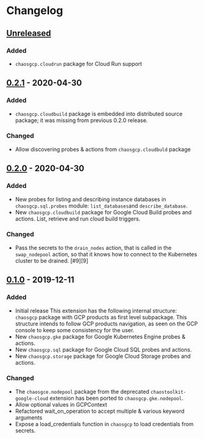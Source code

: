 # Changelog

## [Unreleased][]

[Unreleased]: https://github.com/chaostoolkit-incubator/chaostoolkit-google-cloud-platform/compare/0.2.1...HEAD

### Added

- `chaosgcp.cloudrun` package for Cloud Run support

## [0.2.1][] - 2020-04-30

[0.2.1]: https://github.com/chaostoolkit-incubator/chaostoolkit-google-cloud-platform/compare/0.2.0...0.2.1

### Added

-   `chaosgcp.cloudbuild` package is embedded into distributed source package;
    it was missing from previous 0.2.0 release.

### Changed

-   Allow discovering probes & actions from `chaosgcp.cloudbuld` package

## [0.2.0][] - 2020-04-30

[0.2.0]: https://github.com/chaostoolkit-incubator/chaostoolkit-google-cloud-platform/compare/0.1.0...0.2.0

### Added

-   New probes for listing and describing instance databases in
    `chaosgcp.sql.probes` module: `list_databases`and `describe_database`.
-   New `chaosgcp.cloudbuild` package for Google Cloud Build probes and actions.
    List, retrieve and run cloud build triggers.
    
### Changed

-   Pass the secrets to the `drain_nodes` action, that is called in the
    `swap_nodepool` action, so that it knows how to connect to the Kubernetes
    cluster to be drained. [#9][9]

[#9]: https://github.com/chaostoolkit-incubator/chaostoolkit-google-cloud-platform/issues/9

## [0.1.0][] - 2019-12-11

[0.1.0]: https://github.com/chaostoolkit-incubator/chaostoolkit-google-cloud-platform/tree/0.1.0

### Added

-   Initial release
    This extension has the following internal structure:
    ``chaosgcp`` package with GCP products as first level subpackage.
    This structure intends to follow GCP products navigation, as seen
    on the GCP console to keep some consistency for the user.
-   New `chaosgcp.gke` package for Google Kubernetes Engine probes & actions.
-   New `chaosgcp.sql` package for Google Cloud SQL probes and actions.
-   New `chaosgcp.storage` package for Google Cloud Storage probes and actions.

### Changed

-   The `chaosgce.nodepool` package from the deprecated 
    `chaostoolkit-google-cloud` extension has been ported to
     `chaosgcp.gke.nodepool`.
-   Allow optional values in GCPContext
-   Refactored wait_on_operation to accept multiple & various keyword arguments
-   Expose a load_credentials function in `chaosgcp` to load credentials
    from secrets.
